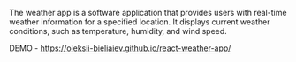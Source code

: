 The weather app is a software application that provides users with real-time weather information for a specified location. It displays current weather conditions, such as temperature, humidity, and wind speed.

DEMO - https://oleksii-bieliaiev.github.io/react-weather-app/